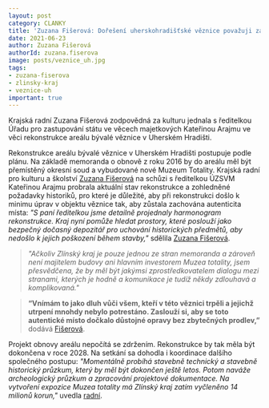```yaml
---
layout: post
category: CLANKY
title: 'Zuzana Fišerová: Dořešení uherskohradišťské věznice považuji za dluh naší společnosti vůči všem, kteří zde trpěli'
date: 2021-06-23
author: Zuzana Fišerová
authorId: zuzana.fiserova
image: posts/veznice_uh.jpg
tags: 
- zuzana-fiserova
- zlinsky-kraj
- veznice-uh
important: true
---
```



Krajská radní Zuzana Fišerová zodpovědná za kulturu jednala s ředitelkou Úřadu pro zastupování státu ve věcech majetkových Kateřinou Arajmu ve věci rekonstrukce areálu bývalé věznice v Uherském Hradišti.

Rekonstrukce areálu bývalé věznice v Uherském Hradišti postupuje podle plánu. Na základě memoranda o obnově z roku 2016 by do areálu měl být přemístěný okresní soud a vybudované nové Muzeum Totality. Krajská radní pro kulturu a školství [Zuzana Fišerová](https://zlinsky.pirati.cz/lide/zuzana-fiserova/) na schůzi s ředitelkou ÚZSVM Kateřinou Arajmu probrala aktuální stav rekonstrukce a zohledněné požadavky historiků, pro které je důležité, aby při rekonstrukci došlo k minimu úprav v objektu věznice tak, aby zůstala zachována autenticita místa: *"S paní ředitelkou jsme detailně projednaly harmonogram rekonstrukce. Kraj nyní pomůže hledat prostory, které poslouží jako bezpečný dočasný depozitář pro uchování historických předmětů, aby nedošlo k jejich poškození během stavby,"* sdělila [Zuzana Fišerová](https://zlinsky.pirati.cz/lide/zuzana-fiserova/).

> *"Ačkoliv Zlínský kraj je pouze jednou ze stran memoranda a zároveň není majitelem budovy ani hlavním investorem Muzea totality, jsem přesvědčena, že by měl být jakýmsi zprostředkovatelem dialogu mezi stranami, kterých je hodně a komunikace je tudíž někdy zdlouhavá a komplikovaná."*
> 

> **“Vnímám to jako dluh vůči všem, kteří v této věznici trpěli a jejichž utrpení mnohdy nebylo potrestáno. Zaslouží si, aby se toto autentické místo dočkalo důstojné opravy bez zbytečných prodlev,”** dodává [Fišerová](https://zlinsky.pirati.cz/lide/zuzana-fiserova/). 	
> 

Projekt obnovy areálu nepočítá se zdržením. Rekonstrukce by tak měla být dokončena v roce 2028. Na setkání sa dohodla i koordinace dalšího společného postupu: *"Momentálně probíhá stavebně technický a stavebně historický průzkum, který by měl být dokončen ještě letos. Potom naváže archeologický průzkum a zpracování projektové dokumentace. Na vytvoření expozice Muzea totality má Zlínský kraj zatím vyčleněno 14 milionů korun,"* uvedla [radní](https://zlinsky.pirati.cz/lide/zuzana-fiserova/). 



